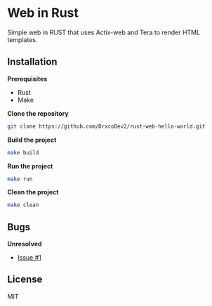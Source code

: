 # Web in Rust

Simple web in RUST that uses Actix-web and Tera to render HTML templates.

## Installation

**Prerequisites**

- Rust
- Make

**Clone the repository**

```bash
git clone https://github.com/DrxcoDev2/rust-web-hello-world.git
```

**Build the project**

```bash
make build
```

**Run the project**

```bash
make run
```

**Clean the project**

```bash
make clean
```

## Bugs

**Unresolved**

- [Issue #1](https://github.com/DrxcoDev2/rust-web-hello-world/issues/1)

## License

MIT
